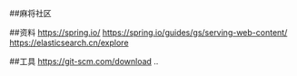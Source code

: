 ##麻将社区


##资料
https://spring.io/
https://spring.io/guides/gs/serving-web-content/
https://elasticsearch.cn/explore


##工具
https://git-scm.com/download
..